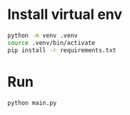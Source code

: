 # Install virtual env

```sh
python -m venv .venv
source .venv/bin/activate
pip install -r requirements.txt
```

# Run

```sh
python main.py
```

